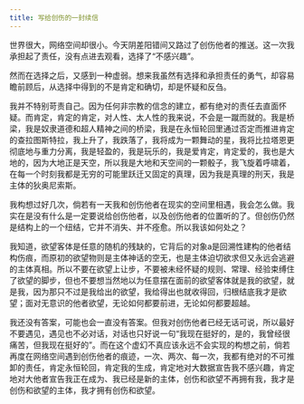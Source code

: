 ```yaml
---
title: 写给创伤的一封续信
---
```


世界很大，网络空间却很小。<!--more-->今天阴差阳错间又路过了创伤他者的推送。这一次我承担起了责任，没有点进去观看，选择了“不感兴趣”。

然而在选择之后，又感到一种虚弱。想来我虽然有选择和承担责任的勇气，却容易瞻前顾后，从选择中得到的不是肯定和确切，却是怀疑和反刍。

我并不特别苛责自己。因为任何非宗教的信念的建立，都有绝对的责任去直面怀疑。而肯定，肯定的肯定，对人性、太人性的我来说，不会是一蹴而就的。我是桥梁，我是奴隶道德和超人精神之间的桥梁，我是在永恒轮回里通过否定而推进肯定的查拉图斯特拉，我上升了，我跌落了，我将成为一颗舞动的星，我将比拉塔恩更彻底地与重力分离，我是轻盈的，我是玩乐的，我是爱肯定，肯定爱的，我也是大地的，因为大地正是天空，所以我是大地和天空间的一颗骰子，我飞旋着呼啸着，在每一个时刻我都是无穷的可能里跃迁又固定的真理，因为我是真理的刑天，我是主体的狄奥尼索斯。

我构想过好几次，倘若有一天我和创伤他者在现实的空间里相遇，我会怎么做。我实在是没有什么是一定要说给创伤他者，以及创伤他者的位置听的了。但创伤仍然是结构上的一个纽结，它并不消失、并不痊愈。所以我该如何处之？

我知道，欲望客体是任意的随机的残缺的，它背后的对象a是回溯性建构的他者结构伤痕，而原初的欲望物则是主体神话的空无，也是主体迫切欲求但又永远会逃避的主体真相。所以不要在欲望上让步，不要被未经怀疑的规则、常理、经验束缚住了欲望的脚步，但也不要想当然地以为任意摆在面前的欲望客体就是我的欲望，就是我，因为那只不过是我给出的欲望，我给得出也就收得回，归根结底我才是欲望；面对无意识的他者欲望，无论如何都要前进，无论如何都要超越。

我还没有答案，可能也会一直没有答案。但我对创伤他者已经无话可说，所以最好不要遇见，遇见也不必对话，对话也只好说一句“我现在挺好的，是的，我曾经很痛苦，但我现在挺好的”。而在这个虚幻不真应该永远不会实现的构想之前，倘若再度在网络空间遇到创伤他者的痕迹，一次、两次、每一次，我都有绝对的不可推卸的责任，肯定永恒轮回，肯定我的生成，肯定地对大数据宣告我不感兴趣，肯定地对大他者宣告我正在成为、我已经是新的主体，创伤和欲望不再拥有我，我才是创伤和欲望的主体，我才拥有创伤和欲望。
